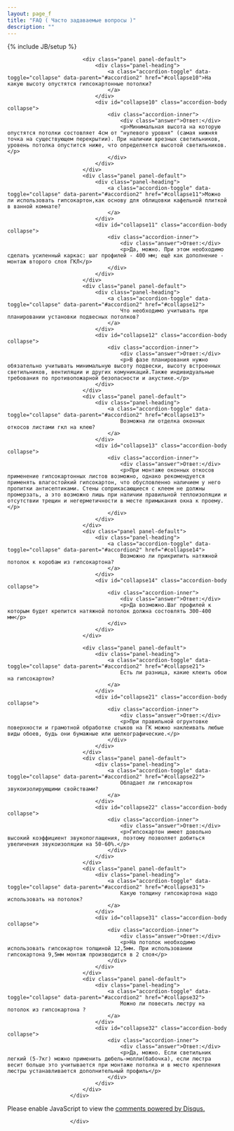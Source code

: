 ```yaml
---
layout: page_f
title: "FAQ ( Часто задаваемые вопросы )"
description: ""
---
```

{% include JB/setup %}

<div class="panel-group" id="accordion2">

							<div class="panel panel-default">
								<div class="panel-heading">
									<a class="accordion-toggle" data-toggle="collapse" data-parent="#accordion2" href="#collapse10">На какую высоту опустятся гипсокартонные потолки?
									</a>
								</div>
								<div id="collapse10" class="accordion-body collapse">
									<div class="accordion-inner">
										<div class="answer">Ответ:</div>
										<p>Минимальная высота на которую опустятся потолки состовляет 4см от "нулевого уровня" (самая нижняя точка на существующем перекрытии). При наличии врезных светильников, уровень потолка опустится ниже, что определяется высотой светильников.</p>
									</div>
								</div>
							</div>		
							<div class="panel panel-default">
								<div class="panel-heading">
									<a class="accordion-toggle" data-toggle="collapse" data-parent="#accordion2" href="#collapse11">Можно ли использовать гипсокартон,как основу для облицовки кафельной плиткой в ванной комнате?
									</a>
								</div>
								<div id="collapse11" class="accordion-body collapse">
									<div class="accordion-inner">
										<div class="answer">Ответ:</div>
										<p>Да, можно. При этом необходимо сделать усиленный каркас: шаг профилей - 400 мм; ещё как дополнение - монтаж второго слоя ГКЛ</p>
									</div>
								</div>
							</div>
							<div class="panel panel-default">
								<div class="panel-heading">
									<a class="accordion-toggle" data-toggle="collapse" data-parent="#accordion2" href="#collapse12">
										Что необходимо учитывать при планировании установки подвесных потолков?
									</a>
								</div>
								<div id="collapse12" class="accordion-body collapse">
									<div class="accordion-inner">
										<div class="answer">Ответ:</div>
										<p>В фазе планирования нужно обязательно учитывать минимальную высоту подвески, высоту встроенных светильников, вентиляции и других комуникаций.Также индивидуальные требования по противопожарной безопасности и акустике.</p>
								</div>
							</div>
							<div class="panel panel-default">
								<div class="panel-heading">
									<a class="accordion-toggle" data-toggle="collapse" data-parent="#accordion2" href="#collapse13">
										Возможна ли отделка оконных откосов листами гкл на клею?
									</a>
								</div>
								<div id="collapse13" class="accordion-body collapse">
									<div class="accordion-inner">
										<div class="answer">Ответ:</div>
										<p>При монтаже оконных откосов применение гипсокартонных листов возможно, однако рекомендуется применять влагостойкий гипсокартон, что обусловленно наличием у него пропитки антисептиками. Стены соприкасающиеся с клеем не должны промерзать, а это возможно лишь при наличии правильной теплоизоляции и отсутствии трещин и негерметичности в месте примыкания окна к проему.</p>
									</div>
								</div>
							</div>
							<div class="panel panel-default">
								<div class="panel-heading">
									<a class="accordion-toggle" data-toggle="collapse" data-parent="#accordion2" href="#collapse14">
										Возможно ли прикрипить натяжной потолок к коробам из гипсокартона?
									</a>
								</div>
								<div id="collapse14" class="accordion-body collapse">
									<div class="accordion-inner">
										<div class="answer">Ответ:</div>
										<p>Да возможно.Шаг профилей к которым будет крепится натяжной потолок должна состовлять 300-400 мм</p>
									</div>
								</div>
							</div>
							
							<div class="panel panel-default">
								<div class="panel-heading">
									<a class="accordion-toggle" data-toggle="collapse" data-parent="#accordion2" href="#collapse21">
										Есть ли разница, какие клеить обои на гипсокартон?
									</a>
								</div>
								<div id="collapse21" class="accordion-body collapse">
									<div class="accordion-inner">
										<div class="answer">Ответ:</div>
										<p>При правильной огрунтовке поверхности и грамотной обработке стыков на ГК можно наклеивать любые виды обоев, будь они бумажные или шелкографические.</p>
									</div>
								</div>
							</div>
							<div class="panel panel-default">
								<div class="panel-heading">
									<a class="accordion-toggle" data-toggle="collapse" data-parent="#accordion2" href="#collapse22">
										Обладает ли гипсокартон звукоизолирующими свойствами?
									</a>
								</div>
								<div id="collapse22" class="accordion-body collapse">
									<div class="accordion-inner">
										<div class="answer">Ответ:</div>
										<p>Гипсокартон имеет довольно высокий коэффициент звукопоглащения, поэтому позволяет добиться увеличения звукоизоляции на 50-60%.</p>
									</div>
								</div>
							</div>
							<div class="panel panel-default">
								<div class="panel-heading">
									<a class="accordion-toggle" data-toggle="collapse" data-parent="#accordion2" href="#collapse31">
										Какую толщину гипсокартона надо использовать на потолок?
									</a>
								</div>
								<div id="collapse31" class="accordion-body collapse">
									<div class="accordion-inner">
										<div class="answer">Ответ:</div>
										<p>На потолок необходимо использовать гипсокартон толщиной 12,5мм. При использовании гипсокартона 9,5мм монтаж производится в 2 слоя</p>
									</div>
								</div>
							</div>
							<div class="panel panel-default">
								<div class="panel-heading">
									<a class="accordion-toggle" data-toggle="collapse" data-parent="#accordion2" href="#collapse32">
										Можно ли повесить люстру на потолок из гипсокартона ?
									</a>
								</div>
								<div id="collapse32" class="accordion-body collapse">
									<div class="accordion-inner">
										<div class="answer">Ответ:</div>
										<p>Да, можно. Если светильник легкий (5-7кг) можно применить дюбель-молли(бабочка), если люстра весит больше это учитывается при монтаже потолка и в место крепления люстры устанавливается дополнительный профиль</p>
									</div>
								</div>
							</div>
						</div>
<div id="disqus_thread"></div>
<script type="text/javascript">
    /* * * CONFIGURATION VARIABLES * * */
    var disqus_shortname = 'montagnik';
    
    /* * * DON'T EDIT BELOW THIS LINE * * */
    (function() {
        var dsq = document.createElement('script'); dsq.type = 'text/javascript'; dsq.async = true;
        dsq.src = '//' + disqus_shortname + '.disqus.com/embed.js';
        (document.getElementsByTagName('head')[0] || document.getElementsByTagName('body')[0]).appendChild(dsq);
    })();
</script>
<noscript>Please enable JavaScript to view the <a href="https://disqus.com/?ref_noscript" rel="nofollow">comments powered by Disqus.</a></noscript>
							
						</div>